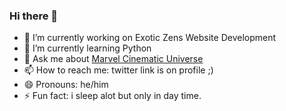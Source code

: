 ### Hi there 👋

- 🔭 I’m currently working on Exotic Zens Website Development
- 🌱 I’m currently learning Python
- 💬 Ask me about [Marvel Cinematic Universe](https://www.marvel.com/)
- 📫 How to reach me: twitter link is on profile ;)
- 😄 Pronouns: he/him
- ⚡ Fun fact: i sleep alot but only in day time.

